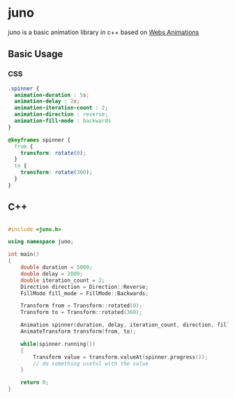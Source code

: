 # juno
juno is a basic animation library in c++ based on [Webs Animations](https://drafts.csswg.org/web-Animations)

## Basic Usage

### CSS

```css
.spinner {
  animation-duration : 5s;
  animation-delay : 2s;
  animation-iteration-count : 2;
  animation-direction : reverse;
  animation-fill-mode : backwards
}

@keyframes spinner {
  from {
    transform: rotate(0);
  }
  to {
    transform: rotate(360);
  }
}
```

## C++

```cpp

#include <juno.h>

using namespace juno;

int main()
{
    double duration = 5000;
    double delay = 2000;
    double iteration_count = 2;
    Direction direction = Direction::Reverse;
    FillMode fill_mode = FillMode::Backwards;

    Transform from = Transform::rotated(0);
    Transform to = Transform::rotated(360);

    Animation spinner(duration, delay, iteration_count, direction, fill_mode);
    AnimateTransform transform(from, to);

    while(spinner.running())
    {
        Transform value = transform.valueAt(spinner.progress());
        // do something useful with the value
    }

    return 0;
}
```
